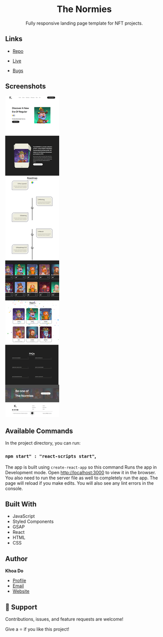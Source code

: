 <h1 align="center">The Normies</h1>

<p align="center">Fully responsive landing page template for NFT projects.</p>

## Links

- [Repo](https://github.com/khoadodk/the-normies 'Repo')

- [Live](https://kd-the-normies.netlify.app 'Live View')

- [Bugs](https://github.com/khoadodk/the-normies/issues 'Issues Page')

## Screenshots

![Preview](homepage.png)

## Available Commands

In the project directory, you can run:

### `npm start" : "react-scripts start"`,

The app is built using `create-react-app` so this command Runs the app in Development mode. Open [http://localhost:3000](http://localhost:3000) to view it in the browser. You also need to run the server file as well to completely run the app. The page will reload if you make edits.
You will also see any lint errors in the console.

## Built With

- JavaScript
- Styled Components
- GSAP
- React
- HTML
- CSS

## Author

**Khoa Do**

- [Profile](https://github.com/khoadodk 'Khoa Do')
- [Email](mailto:khoado.dk@gmail.com 'Hi!')
- [Website](https://khoado.dev 'Welcome')

## 🤝 Support

Contributions, issues, and feature requests are welcome!

Give a ⭐️ if you like this project!
